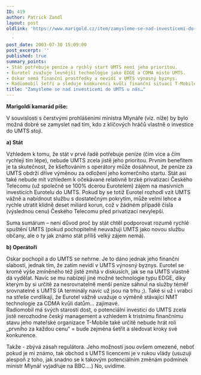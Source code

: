 ```yaml
---
ID: 419
author: Patrick Zandl
layout: post
oldlink: 'https://www.marigold.cz/item/zamysleme-se-nad-investicemi-do-umts-u-nas

  '
post_date: 2003-07-30 15:09:00
post_excerpt: ''
published: true
summary_points:
- Stát potřebuje peníze a rychlý start UMTS není jeho prioritou.
- Eurotel zvažuje levnější technologie jako EDGE a CDMA místo UMTS.
- Oskar nemá finanční prostředky a nevidí v UMTS výnosný byznys.
- Radiomobil šetří a sleduje konkurenci kvůli finanční situaci T-Mobile.
title: "Zamysleme se nad investicemi do UMTS u nás…"
---
```


<p>
<STRONG>Marigoldí kamarád píše:</STRONG></p>

<p>
V souvislosti s čerstvými prohlášeními ministra Mlynáře (viz. níže) by bylo možná dobré se zamyslet nad tím, kdo z klíčových hráčů vlastně o investice do UMTS stojí.</p>

<p>
<STRONG>a) Stát</STRONG> </p>

<p>
Vzhledem k tomu, že stát v prvé řadě potřebuje peníze (čím více a čím rychleji tím lépe), nebude UMTS zcela jistě jeho prioritou. Prvním benefitem je ta skutečnost, že kšeftováním s operátory může dosáhnout, že peníze za UMTS obdrží dříve výměnou za odložení jeho komerčního startu. Stát asi také nebude mít vzhledem k očekávané relativně brzké privatizaci Českého Telecomu (už společně se 100% dcerou Eurotelem) zájem na masivních investicích Eurotelu do UMTS. Pokud by se totiž Eurotel rozhodl vzít UMTS vážně a nabídnout službu s dostatečným pokrytím, může velmi lehce a rychle utratit klidně deset miliard korun, což v žádném případě čísla (výslednou cenu) Českého Telecomu před privatizací nevylepší. </p>

<p>
Suma sumárum &#8211; není důvod proč by stát chtěl podporovat rozumě rychlé spuštění UMTS (pokud pochopitelně neuvažuji UMTS jako novou službu občany, ale o ty jak známo stát příliš velký zájem nemá). </p>

<p>
<STRONG>b) Operátoři</STRONG> </p>

<p>
Oskar pochopil a do UMTS se nehrne. Je to dáno jednak jeho finanční slabostí, jednak tím, že zatím nevidí v UMTS výnosný byznys. Eurotel se kromě výše zmíněného též jistě zmítá v diskusích, jak se na UMTS vlastně dá vydělat. Navíc se mu nabízejí jiné možné technologie typu EDGE, díky kterým by si určitě za nesrovnatelně menší peníze sáhnul na služby téměř srovnatelné s UMTS (A terminály navíc už jsou na trhu ;). Také si už i vrabci na střeše cvrdlikají, že Eurotel vážně uvažuje o výměně stávající NMT technologie za CDMA kvůli datům&#8230; zajímavé.<BR>Radiomobil má svých starostí dost, o potenciální investici do UMTS zcela jistě nerozhodne český management a vzhledem k tristnímu finančnímu stavu jeho mateřské organizace T-Mobile také určitě nebude hrát roli &#8222;prvního za každou cenu&#8220; = bude zejména šetřit a sledovat kroky své konkurence. </p>

<p>
Takže - zbývá zásah regulátora. Jeho možnosti jsou ovšem omezené, neboť pokud je mi známo, tak obchod s UMTS licencemi je v rukou vlády (usuzuji alespoň z toho, jak snadno se k takovým potenciálním změnám podmínek ministr Mlynář vyjadřuje na BBC&#8230;.) No, uvidíme. </p>